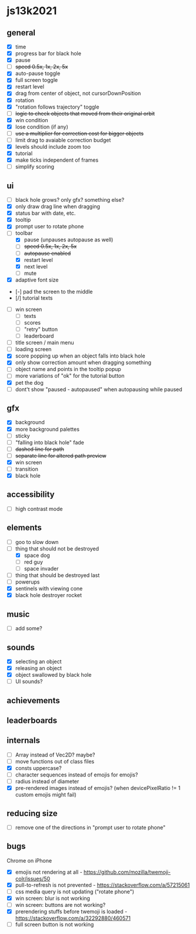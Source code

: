 # js13k2021

## general
- [x] time
- [x] progress bar for black hole
- [x] pause
- [ ] ~~speed 0.5x, 1x, 2x, 5x~~
- [x] auto-pause toggle
- [x] full screen toggle
- [x] restart level
- [x] drag from center of object, not cursorDownPosition
- [x] rotation
- [x] "rotation follows trajectory" toggle
- [ ] ~~logic to check objects that moved from their original orbit~~
- [x] win condition
- [x] lose condition (if any)
- [ ] ~~use a multiplier for correction cost for bigger objects~~
- [ ] limit drag to avaiable correction budget
- [x] levels should include zoom too
- [x] tutorial
- [x] make ticks independent of frames
- [ ] simplify scoring

## ui
- [ ] black hole grows? only gfx? something else?
- [x] only draw drag line when dragging
- [x] status bar with date, etc.
- [x] tooltip
- [x] prompt user to rotate phone
- [ ] toolbar
  - [x] pause (unpauses autopause as well)
  - [ ] ~~speed 0.5x, 1x, 2x, 5x~~
  - [ ] ~~autopause enabled~~
  - [x] restart level
  - [x] next level
  - [ ] mute
- [x] adaptive font size
- [-] pad the screen to the middle
- [/] tutorial texts
- [ ] win screen
  - [ ] texts
  - [ ] scores
  - [ ] "retry" button
  - [ ] leaderboard
- [ ] title screen / main menu
- [ ] loading screen
- [x] score popping up when an object falls into black hole
- [x] only show correction amount when dragging something
- [ ] object name and points in the tooltip popup
- [ ] more variations of "ok" for the tutorial button
- [x] pet the dog
- [ ] dont't show "paused - autopaused" when autopausing while paused

## gfx
- [x] background
- [x] more background palettes
- [ ] sticky
- [ ] "falling into black hole" fade
- [ ] ~~dashed line for path~~
- [ ] ~~separate line for altered path preview~~
- [x] win screen
- [ ] transition
- [x] black hole

## accessibility
- [ ] high contrast mode

## elements
- [ ] goo to slow down
- [ ] thing that should not be destroyed
  - [x] space dog
  - [ ] red guy
  - [ ] space invader
- [ ] thing that should be destroyed last
- [ ] powerups
- [x] sentinels with viewing cone
- [x] black hole destroyer rocket

## music
- [ ] add some?

## sounds
- [x] selecting an object
- [x] releasing an object
- [x] object swallowed by black hole
- [ ] UI sounds?

## achievements

## leaderboards

## internals
- [ ] Array<Float32> instead of Vec2D? maybe?
- [ ] move functions out of class files
- [x] consts uppercase?
- [ ] character sequences instead of emojis for emojis?
- [ ] radius instead of diameter
- [x] pre-rendered images instead of emojis? (when devicePixelRatio != 1 custom emojis might fail)

## reducing size
- [ ] remove one of the directions in "prompt user to rotate phone"

## bugs

Chrome on iPhone
- [x] emojis not rendering at all - https://github.com/mozilla/twemoji-colr/issues/50
- [x] pull-to-refresh is not prevented - https://stackoverflow.com/a/57215061
- [ ] css media query is not updating ("rotate phone")
- [x] win screen: blur is not working
- [ ] win screen: buttons are not working?
- [x] prerendering stuffs before twemoji is loaded - https://stackoverflow.com/a/32292880/460571
- [ ] full screen button is not working
